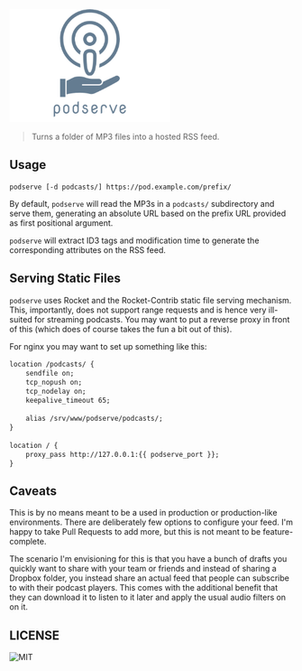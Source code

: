 <img height="200" src="assets/logo.png" alt="logo">

> Turns a folder of MP3 files into a hosted RSS feed.

## Usage

```
podserve [-d podcasts/] https://pod.example.com/prefix/
```

By default, `podserve` will read the MP3s in a `podcasts/` subdirectory
and serve them, generating an absolute URL based on the prefix URL
provided as first positional argument.

`podserve` will extract ID3 tags and modification time to generate
the corresponding attributes on the RSS feed.

## Serving Static Files

`podserve` uses Rocket and the Rocket-Contrib static file serving mechanism.
This, importantly, does not support range requests and is hence very ill-suited
for streaming podcasts. You may want to put a reverse proxy in front of this
(which does of course takes the fun a bit out of this).

For nginx you may want to set up something like this:

```nginx
location /podcasts/ {
    sendfile on;
    tcp_nopush on;
    tcp_nodelay on;
    keepalive_timeout 65;

    alias /srv/www/podserve/podcasts/;
}

location / {
    proxy_pass http://127.0.0.1:{{ podserve_port }};
}
```

## Caveats

This is by no means meant to be a used in production or production-like
environments. There are deliberately few options to configure your feed.
I'm happy to take Pull Requests to add more, but this is not meant to be
feature-complete.

The scenario I'm envisioning for this is that you have a bunch of drafts
you quickly want to share with your team or friends and instead of sharing
a Dropbox folder, you instead share an actual feed that people can subscribe
to with their podcast players. This comes with the additional benefit that
they can download it to listen to it later and apply the usual audio filters
on on it.

## LICENSE

![MIT](/LICENSE)
